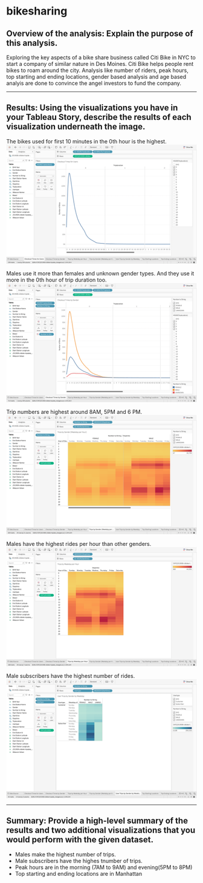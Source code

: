 # bikesharing
## Overview of the analysis: Explain the purpose of this analysis.
Exploring the key aspects of a bike share business called Citi Bike in NYC to start a company of similar nature in Des Moines. Citi Bike helps people rent bikes to roam around the city. Analysis like number of riders, peak hours, top starting and ending locations, gender based analysis and age based analyis are done to convince the angel investors to fund the company. 

----

## Results: Using the visualizations you have in your Tableau Story, describe the results of each visualization underneath the image.
The bikes used for first 10 minutes in the 0th hour is the highest.
![Bikeshare_Checkout times for users](https://github.com/preerit/bikesharing/blob/main/Bikeshare_Checkout%20times%20for%20users.png)

Males use it more than females and unknown gender types. And they use it more in the 0th hour of trip duration too.
![Bikeshare_Checkout times by Gender](https://github.com/preerit/bikesharing/blob/main/Bikeshare_Checkout%20times%20by%20Gender.png)

Trip numbers are highest around 8AM, 5PM and 6 PM.
![Bikeshare_Trips by Gender_Weekday per hour](https://github.com/preerit/bikesharing/blob/main/Bikeshare_Trips%20by%20Gender_Weekday%20per%20hour.png)

Males have the highest rides per hour than other genders.
![Bikeshare_Trips per Weekday by Hour](https://github.com/preerit/bikesharing/blob/main/Bikeshare_Trips%20per%20Weekday%20by%20Hour.png)

Male subscribers have the highest number of rides.
![Bikeshare_User Trips by gender by Weekday](https://github.com/preerit/bikesharing/blob/main/Bikeshare_User%20Trips%20by%20gender%20by%20Weekday.png)

----

## Summary: Provide a high-level summary of the results and two additional visualizations that you would perform with the given dataset.
* Males make the highest number of trips.
* Male subscribers have the highes tnumber of trips.
* Peak hours are in the morning (7AM to 9AM) and evening(5PM to 8PM)
* Top starting and ending locations are in Manhattan
